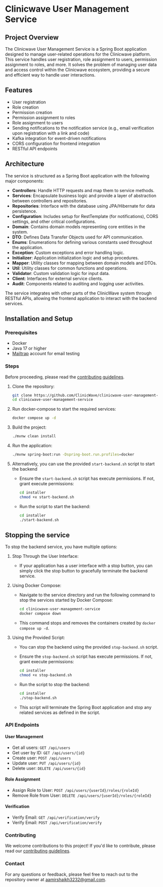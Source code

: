 # Clinicwave User Management Service

## Project Overview

The Clinicwave User Management Service is a Spring Boot application designed to manage user-related operations for the
Clinicwave platform. This service handles user registration, role assignment to users, permission assignment to roles,
and more. It solves the problem of managing user data and access control within the Clinicwave ecosystem, providing a
secure and efficient way to handle user interactions.

## Features

- User registration
- Role creation
- Permission creation
- Permission assignment to roles
- Role assignment to users
- Sending notifications to the notification service (e.g., email verification upon registration with a link and code)
- Kafka integration for event-driven notifications
- CORS configuration for frontend integration
- RESTful API endpoints

## Architecture

The service is structured as a Spring Boot application with the following major components:

- **Controllers**: Handle HTTP requests and map them to service methods.
- **Services**: Encapsulate business logic and provide a layer of abstraction between controllers and repositories.
- **Repositories**: Interface with the database using JPA/Hibernate for data persistence.
- **Configuration**: Includes setup for RestTemplate (for notifications), CORS settings, and other critical
  configurations.
- **Domain**: Contains domain models representing core entities in the system.
- **DTO**: Defines Data Transfer Objects used for API communication.
- **Enums**: Enumerations for defining various constants used throughout the application.
- **Exception**: Custom exceptions and error handling logic.
- **Initializer**: Application initialization logic and setup procedures.
- **Mapper**: Utility classes for mapping between domain models and DTOs.
- **Util**: Utility classes for common functions and operations.
- **Validator**: Custom validation logic for input data.
- **Client**: Interfaces for external service clients.
- **Audit**: Components related to auditing and logging user activities.

The service integrates with other parts of the ClinicWave system through RESTful APIs, allowing the frontend application
to interact with the backend services.

## Installation and Setup

### Prerequisites

- Docker
- Java 17 or higher
- [Mailtrap](https://mailtrap.io) account for email testing

### Steps

Before proceeding, please read the [contributing guidelines](CONTRIBUTING.md).

1. Clone the repository:
   ```sh
   git clone https://github.com/ClinicWave/clinicwave-user-management-service.git
   cd clinicwave-user-management-service
    ```

2. Run docker-compose to start the required services:
    ```sh
    docker compose up -d
    ```

3. Build the project:
    ```sh
    ./mvnw clean install
    ```

4. Run the application:
    ```sh
    ./mvnw spring-boot:run -Dspring-boot.run.profiles=docker
    ```

5. Alternatively, you can use the provided `start-backend.sh` script to start the backend

    - Ensure the `start-backend.sh` script has execute permissions. If not, grant execute permissions:
        ```sh
        cd installer
        chmod +x start-backend.sh
        ```

    - Run the script to start the backend:
        ```sh
        cd installer
        ./start-backend.sh
        ```

## Stopping the service

To stop the backend service, you have multiple options:

1. Stop Through the User Interface:

    - If your application has a user interface with a stop button, you can simply click the stop button to gracefully
      terminate the backend service.

2. Using Docker Compose:

    - Navigate to the service directory and run the following command to stop the services started by Docker Compose:

        ```sh
        cd clinicwave-user-management-service
        docker compose down
        ```

    - This command stops and removes the containers created by `docker compose up -d`.

3. Using the Provided Script:

    - You can stop the backend using the provided `stop-backend.sh` script.

    - Ensure the `stop-backend.sh` script has execute permissions. If not, grant execute permissions:
        ```sh
        cd installer
        chmod +x stop-backend.sh
        ```

    - Run the script to stop the backend:

       ```sh
       cd installer
       ./stop-backend.sh
        ```

    - This script will terminate the Spring Boot application and stop any related services as defined in the script.

### API Endpoints

#### User Management

- Get all users: `GET /api/users`
- Get user by ID: `GET /api/users/{id}`
- Create user: `POST /api/users`
- Update user: `PUT /api/users/{id}`
- Delete user: `DELETE /api/users/{id}`

#### Role Assignment

- Assign Role to User: `POST /api/users/{userId}/roles/{roleId}`
- Remove Role from User: `DELETE /api/users/{userId}/roles/{roleId}`

#### Verification

- Verify Email: `GET /api/verification/verify`
- Verify Email: `POST /api/verification/verify`

### Contributing

We welcome contributions to this project! If you'd like to contribute, please read
our [contributing guidelines](CONTRIBUTING.md).

### Contact

For any questions or feedback, please feel free to reach out to the repository owner
at [aamirshaikh3232@gmail.com](aamirshaikh3232@gmail.com).

